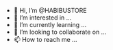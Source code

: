 - 👋 Hi, I’m @HABIBUSTORE
- 👀 I’m interested in ...
- 🌱 I’m currently learning ...
- 💞️ I’m looking to collaborate on ...
- 📫 How to reach me ...

<!---
HABIBUSTORE/HABIBUSTORE is a ✨ special ✨ repository because its `README.md` (this file) appears on your GitHub profile.
You can click the Preview link to take a look at your changes.
--->

